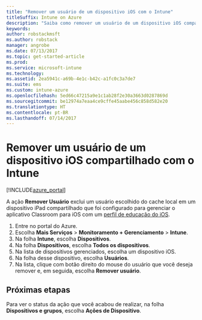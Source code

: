 ```yaml
---
title: "Remover um usuário de um dispositivo iOS com o Intune"
titleSuffix: Intune on Azure
description: "Saiba como remover um usuário de um dispositivo iOS compartilhado com o Intune.”"
keywords: 
author: robstackmsft
ms.author: robstack
manager: angrobe
ms.date: 07/13/2017
ms.topic: get-started-article
ms.prod: 
ms.service: microsoft-intune
ms.technology: 
ms.assetid: 2ea5941c-a69b-4e1c-b42c-a1fc0c3a7de7
ms.suite: ems
ms.custom: intune-azure
ms.openlocfilehash: 5ed66c47215a9e1c1ab28f2e30a3663d0287869d
ms.sourcegitcommit: be12974a7eaa4ce9cffe45aabe456c858d582e20
ms.translationtype: HT
ms.contentlocale: pt-BR
ms.lasthandoff: 07/14/2017
---
```

# <a name="remove-a-user-from-a-shared-ios-device-with-intune"></a>Remover um usuário de um dispositivo iOS compartilhado com o Intune


[!INCLUDE[azure_portal](./includes/azure_portal.md)]

A ação **Remover Usuário** exclui um usuário escolhido do cache local em um dispositivo iPad compartilhado que foi configurado para gerenciar o aplicativo Classroom para iOS com um [perfil de educação do iOS](education-settings-configure-ios.md). 

1. Entre no portal do Azure.
2. Escolha **Mais Serviços** > **Monitoramento + Gerenciamento** > **Intune**.
3. Na folha **Intune**, escolha **Dispositivos**.
4. Na folha **Dispositivos**, escolha **Todos os dispositivos**.
5. Na lista de dispositivos gerenciados, escolha um dispositivo iOS.
6. Na folha desse dispositivo, escolha **Usuários**.
7. Na lista, clique com botão direito do mouse do usuário que você deseja remover e, em seguida, escolha **Remover usuário**.

## <a name="next-steps"></a>Próximas etapas

Para ver o status da ação que você acabou de realizar, na folha **Dispositivos e grupos**, escolha **Ações de Dispositivo**.
